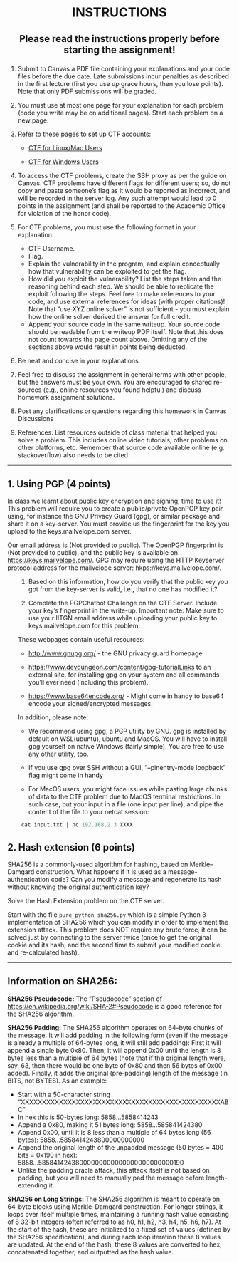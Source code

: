 # <p style="text-align: center;">INSTRUCTIONS</p>
## <p style="text-align: center;">Please read the instructions properly before starting the assignment! </p>

1. Submit to Canvas a PDF file containing your explanations and your code files before the due date. Late submissions incur penalties as described in the first lecture (first you use up grace hours, then you lose points). Note that only PDF submissions will be graded.

2. You must use at most one page for your explanation for each problem (code you write may be on additional pages). Start each problem on a new page.

3. Refer to these pages to set up CTF accounts:

<ul><ul>
<li> 

[CTF for Linux/Mac Users](https://canvas.instructure.com/courses/6004067/pages/connecting-to-the-ctf-server-for-linux-slash-mac)

<li>  

[CTF for Windows Users](https://canvas.instructure.com/courses/6004067/pages/connecting-to-the-ctf-server-for-linux-slash-mac)

</ul></ul>

4. To access the CTF problems, create the SSH proxy as per the guide on Canvas. CTF problems have different flags for different users; so, do not copy and paste someone’s flag as it would be reported as incorrect, and will be recorded in the server log. Any such attempt would lead to 0 points in the assignment (and shall be reported to the Academic Office for violation of the honor code).

5. For CTF problems, you must use the following format in your explanation:
<ul><ul>

<li>CTF Username.  

<li>Flag.  

<li> Explain the vulnerability in the program, and explain conceptually how that vulnerability can be exploited to get the flag.  

<li> How did you exploit the vulnerability? List the steps taken and the reasoning behind each step. We should be able to replicate the exploit following the steps. Feel free to make references to your code, and use external references for ideas (with proper citations)! Note that ”use XYZ online solver” is not sufficient - you must explain how the online solver derived the answer for full credit.

<li>Append your source code in the same writeup. Your source code should be readable from the writeup PDF itself. Note that this does not count towards the page count above.
Omitting any of the sections above would result in points being deducted.

</ul></ul>

6. Be neat and concise in your explanations.

7. Feel free to discuss the assignment in general terms with other people, but the answers must be your own. You are encouraged to shared re- sources (e.g., online resources you found helpful) and discuss homework assignment solutions.

8. Post any clarifications or questions regarding this homework in Canvas Discussions

9. References: List resources outside of class material that helped you solve a problem. This includes online video tutorials, other problems on other platforms, etc. Remember that source code available online (e.g. stackoverflow) also needs to be cited.

--- 

## 1. Using PGP (4 points)

In class we learnt about public key encryption and signing, time to use it! This problem will require you to create a public/private OpenPGP key pair, using, for instance the GNU Privacy Guard (gpg), or similar package and share it on a key-server. You must provide us the fingerprint for the key you upload to the keys.mailvelope.com server.

Our email address is (Not provided to public). The OpenPGP fingerprint is (Not provided to public), and the public key is available on https://keys.mailvelope.com/. GPG may require using the HTTP Keyserver protocol address for the mailvelope server: hkps://keys.mailvelope.com/.

<ul>

1. Based on this information, how do you verify that the public key you got from the key-server is valid, i.e., that no one has modified it?

2. Complete the PGPChatbot Challenge on the CTF Server. Include your key’s fingerprint in the write-up.
Important note: Make sure to use your IITGN email address while uploading your public key to keys.mailvelope.com for this problem.

These webpages contain useful resources:

* http://www.gnupg.org/ - the GNU privacy guard homepage

* https://www.devdungeon.com/content/gpg-tutorialLinks to an external site. for installing gpg on your system and all commands you’ll ever need (including this problem).

* https://www.base64encode.org/ - Might come in handy to base64 encode your signed/encrypted messages.

In addition, please note:

* We recommend using gpg, a PGP utility by GNU. gpg is installed by default on WSL(ubuntu), ubuntu and MacOS. You will have to install gpg yourself on native Windows (fairly simple). You are free to use any other utility, too.

* If you use gpg over SSH without a GUI, ”–pinentry-mode loopback” flag might come in handy

* For MacOS users, you might face issues while pasting large chunks of data to the CTF problem due to MacOS terminal restrictions. In such case, put your input in a file (one input per line), and pipe the content of the file to your netcat session:


```ps
 cat input.txt | nc 192.168.2.3 XXXX
```

</ul>

## 2. Hash extension (6 points)
SHA256 is a commonly-used algorithm for hashing, based on Merkle–Damgard construction. What happens if it is used as a message-authentication code? Can you modify a message and regenerate its hash without knowing the original authentication key?

Solve the Hash Extension problem on the CTF server.

Start with the file ```pure_python_sha256.py``` which is a simple Python 3 implementation of SHA256 which you can modify in order to implement the extension attack. This problem does NOT require any brute force, it can be solved just by connecting to the server twice (once to get the original cookie and its hash, and the second time to submit your modified cookie and re-calculated hash).

--- 
## Information on SHA256: 


<b>SHA256 Pseudocode:</b> The ”Pseudocode” section of https://en.wikipedia.org/wiki/SHA-2#Pseudocode is a good reference for the SHA256 algorithm.

<b>SHA256 Padding:</b> The SHA256 algorithm operates on 64-byte chunks of the message. It will add padding in the following form (even if the message is already a multiple of 64-bytes long, it will still add padding): First it will append a single byte 0x80. Then, it will append 0x00 until the length is 8 bytes less than a multiple of 64 bytes (note that if the original length were, say, 63, then there would be one byte of 0x80 and then 56 bytes of 0x00 added). Finally, it adds the original (pre-padding) length of the message (in BITS, not BYTES). As an example:

* Start with a 50-character string ”XXXXXXXXXXXXXXXXXXXXXXXXXXXXXXXXXXXXXXXXXXXXXXXABC”
* In hex this is 50-bytes long: 5858...5858414243
* Append a 0x80, making it 51 bytes long: 5858...585841424380
* Append 0x00, until it is 8 less than a multiple of 64 bytes long (56 bytes): 5858...5858414243800000000000
* Append the original length of the unpadded message (50 bytes = 400 bits = 0x190 in hex): 5858...58584142438000000000000000000000000190
* Unlike the padding oracle attack, this attack itself is not based on padding, but you will need to manually pad the message before length-extending it.

<b>SHA256 on Long Strings: </b> The SHA256 algorithm is meant to operate on 64-byte blocks using Merkle–Damgard construction. For longer strings, it loops over itself multiple times, maintaining a running hash value consisting of 8 32-bit integers (often referred to as h0, h1, h2, h3, h4, h5, h6, h7). At the start of the hash, these are initialized to a fixed set of values (defined by the SHA256 specification), and during each loop iteration these 8 values are updated. At the end of the hash, these 8 values are converted to hex, concatenated together, and outputted as the hash value.  